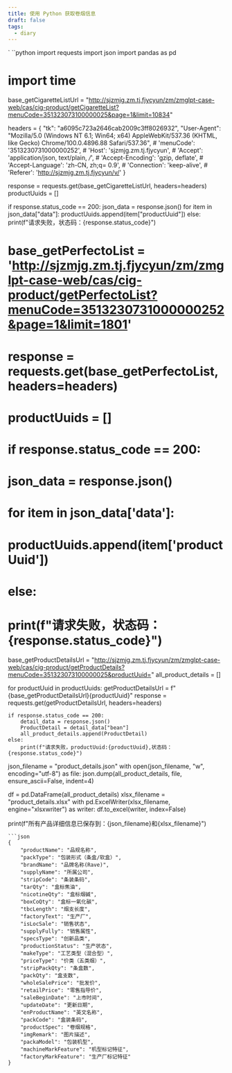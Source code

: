 ```yaml
---
title: 使用 Python 获取卷烟信息
draft: false
tags:
  - diary
---
```


`    ``python
import requests
import json
import pandas as pd
# import time

base_getCigaretteListUrl = "http://sjzmjg.zm.tj.fjycyun/zm/zmglpt-case-web/cas/cig-product/getCigaretteList?menuCode=351323073100000025&page=1&limit=10834"

headers = {
    "tk": "a6095c723a2646cab2009c3ff8026932",
    "User-Agent": "Mozilla/5.0 (Windows NT 6.1; Win64; x64) AppleWebKit/537.36 (KHTML, like Gecko) Chrome/100.0.4896.88 Safari/537.36",
    # 'menuCode': '3513230731000000252',
    # 'Host': 'sjzmjg.zm.tj.fjycyun',
    # 'Accept': 'application/json, text/plain, */*',
    # 'Accept-Encoding': 'gzip, deflate',
    # 'Accept-Language': 'zh-CN, zh;q= 0.9',
    # 'Connection': 'keep-alive',
    # 'Referer': 'http://sjzmjg.zm.tj.fjycyun/v/'
}

response = requests.get(base_getCigaretteListUrl, headers=headers)
productUuids = []

if response.status_code == 200:
    json_data = response.json()
    for item in json_data["data"]:
        productUuids.append(item["productUuid"])
else:
    print(f"请求失败，状态码：{response.status_code}")

# base_getPerfectoList = 'http://sjzmjg.zm.tj.fjycyun/zm/zmglpt-case-web/cas/cig-product/getPerfectoList?menuCode=3513230731000000252&page=1&limit=1801'

# response = requests.get(base_getPerfectoList, headers=headers)
# productUuids = []

# if response.status_code == 200:
#     json_data = response.json()
#     for item in json_data['data']:
#         productUuids.append(item['productUuid'])
# else:
#     print(f"请求失败，状态码：{response.status_code}")

base_getProductDetailsUrl = "http://sjzmjg.zm.tj.fjycyun/zm/zmglpt-case-web/cas/cig-product/getProductDetails?menuCode=351323073100000025&productUuid="
all_product_details = []

for productUuid in productUuids:
    getProductDetailsUrl = f"{base_getProductDetailsUrl}{productUuid}"
    response = requests.get(getProductDetailsUrl, headers=headers)

    if response.status_code == 200:
        detail_data = response.json()
        ProductDetail = detail_data["bean"]
        all_product_details.append(ProductDetail)
    else:
        print(f"请求失败，productUuid:{productUuid},状态码：{response.status_code}")

json_filename = "product_details.json"
with open(json_filename, "w", encoding="utf-8") as file:
    json.dump(all_product_details, file, ensure_ascii=False, indent=4)

df = pd.DataFrame(all_product_details)
xlsx_filename = "product_details.xlsx"
with pd.ExcelWriter(xlsx_filename, engine="xlsxwriter") as writer:
    df.to_excel(writer, index=False)

print(f"所有产品详细信息已保存到：{json_filename}和{xlsx_filename}")
```
```json
{
    "productName": "品规名称",
    "packType": "包装形式（条盒/软盒）",
    "brandName": "品牌名称(Rave)",
    "supplyName": "所属公司",
    "stripCode": "条装条码",
    "tarQty": "盒标焦油",
    "nicotineQty": "盒标烟碱",
    "boxCoQty": "盒标一氧化碳",
    "tbcLength": "烟支长度",
    "factoryText": "生产厂",
    "isLocSale": "销售状态",
    "supplyFully": "销售属性",
    "specsType": "创新品类",
    "productionStatus": "生产状态",
    "makeType": "工艺类型（混合型）",
    "priceType": "价类（五类烟）",
    "stripPackQty": "条盒数",
    "packQty": "盒支数",
    "wholeSalePrice": "批发价",
    "retailPrice": "零售指导价",
    "saleBeginDate": "上市时间",
    "updateDate": "更新日期",
    "enProductName": "英文名称",
    "packCode": "盒装条码",
    "productSpec": "卷烟规格",
    "imgRemark": "图片描述",
    "packaModel": "包装机型",
    "machineMarkFeature": "机型标记特征",
    "factoryMarkFeature": "生产厂标记特征"
}
```